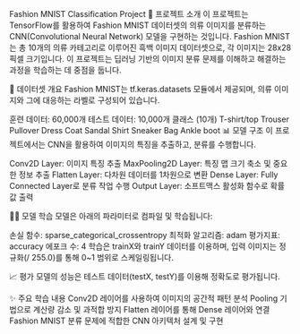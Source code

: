 Fashion MNIST Classification Project
📖 프로젝트 소개
이 프로젝트는 TensorFlow를 활용하여 Fashion MNIST 데이터셋의 의류 이미지를 분류하는 CNN(Convolutional Neural Network) 모델을 구현하는 것입니다. Fashion MNIST는 총 10개의 의류 카테고리로 이루어진 흑백 이미지 데이터셋으로, 각 이미지는 28x28 픽셀 크기입니다. 이 프로젝트는 딥러닝 기반의 이미지 분류 문제를 이해하고 해결하는 과정을 학습하는 데 중점을 둡니다.


🧠 데이터셋 개요
Fashion MNIST는 tf.keras.datasets 모듈에서 제공되며, 의류 이미지와 그에 대응하는 라벨로 구성되어 있습니다.

훈련 데이터: 60,000개
테스트 데이터: 10,000개
클래스 (10개)
T-shirt/top
Trouser
Pullover
Dress
Coat
Sandal
Shirt
Sneaker
Bag
Ankle boot
📊 모델 구조
이 프로젝트에서는 CNN을 활용하여 이미지의 특징을 추출하고, 분류를 수행합니다.

Conv2D Layer: 이미지 특징 추출
MaxPooling2D Layer: 특징 맵 크기 축소 및 중요한 정보 추출
Flatten Layer: 다차원 데이터를 1차원으로 변환
Dense Layer: Fully Connected Layer로 분류 작업 수행
Output Layer: 소프트맥스 활성화 함수로 확률값 출력

🏋️‍♀️ 모델 학습
모델은 아래의 파라미터로 컴파일 및 학습됩니다:

손실 함수: sparse_categorical_crossentropy
최적화 알고리즘: adam
평가지표: accuracy
에포크 수: 4
학습은 trainX와 trainY 데이터를 이용하며, 입력 이미지는 정규화(/ 255.0)를 통해 0~1 범위로 스케일링됩니다.

📈 평가
모델의 성능은 테스트 데이터(testX, testY)를 이용해 정확도로 평가됩니다.

✨ 주요 학습 내용
Conv2D 레이어를 사용하여 이미지의 공간적 패턴 분석
Pooling 기법으로 계산량 감소 및 과적합 방지
Flatten 레이어를 통해 Dense 레이어와 연결
Fashion MNIST 분류 문제에 적합한 CNN 아키텍처 설계 및 구현
